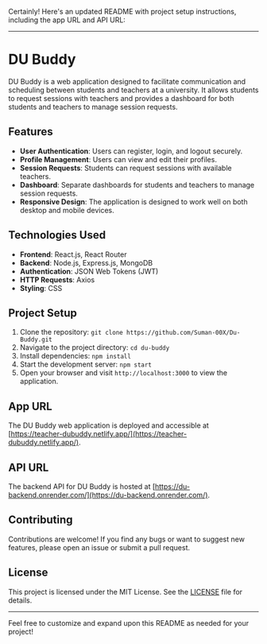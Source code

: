 Certainly! Here's an updated README with project setup instructions, including the app URL and API URL:

---

# DU Buddy

DU Buddy is a web application designed to facilitate communication and scheduling between students and teachers at a university. It allows students to request sessions with teachers and provides a dashboard for both students and teachers to manage session requests.

## Features

- **User Authentication**: Users can register, login, and logout securely.
- **Profile Management**: Users can view and edit their profiles.
- **Session Requests**: Students can request sessions with available teachers.
- **Dashboard**: Separate dashboards for students and teachers to manage session requests.
- **Responsive Design**: The application is designed to work well on both desktop and mobile devices.

## Technologies Used

- **Frontend**: React.js, React Router
- **Backend**: Node.js, Express.js, MongoDB
- **Authentication**: JSON Web Tokens (JWT)
- **HTTP Requests**: Axios
- **Styling**: CSS

## Project Setup

1. Clone the repository: `git clone https://github.com/Suman-00X/Du-Buddy.git`
2. Navigate to the project directory: `cd du-buddy`
3. Install dependencies: `npm install`
4. Start the development server: `npm start`
5. Open your browser and visit `http://localhost:3000` to view the application.

## App URL

The DU Buddy web application is deployed and accessible at [https://teacher-dubuddy.netlify.app/](https://teacher-dubuddy.netlify.app/).

## API URL

The backend API for DU Buddy is hosted at [https://du-backend.onrender.com/](https://du-backend.onrender.com/).

## Contributing

Contributions are welcome! If you find any bugs or want to suggest new features, please open an issue or submit a pull request.

## License

This project is licensed under the MIT License. See the [LICENSE](LICENSE) file for details.

---

Feel free to customize and expand upon this README as needed for your project!
